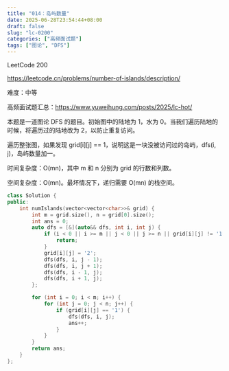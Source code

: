 ```yaml
---
title: "014：岛屿数量"
date: 2025-06-28T23:54:44+08:00
draft: false
slug: "lc-0200"
categories: ["高频面试题"]
tags: ["图论", "DFS"]
---
```


LeetCode 200

https://leetcode.cn/problems/number-of-islands/description/

难度：中等

高频面试题汇总：https://www.yuweihung.com/posts/2025/lc-hot/

本题是一道图论 DFS 的题目。初始图中的陆地为 1，水为 0。当我们遍历陆地的时候，将遍历过的陆地改为 2，以防止重复访问。

遍历整张图，如果发现 grid[i][j] == 1，说明这是一块没被访问过的岛屿，dfs(i, j)，岛屿数量加一。

时间复杂度：O(mn)，其中 m 和 n 分别为 grid 的行数和列数。

空间复杂度：O(mn)。最坏情况下，递归需要 O(mn) 的栈空间。

<!--more-->

```cpp
class Solution {
public:
    int numIslands(vector<vector<char>>& grid) {
        int m = grid.size(), n = grid[0].size();
        int ans = 0;
        auto dfs = [&](auto&& dfs, int i, int j) {
            if (i < 0 || i >= m || j < 0 || j >= n || grid[i][j] != '1') {
                return;
            }
            grid[i][j] = '2';
            dfs(dfs, i, j - 1);
            dfs(dfs, i, j + 1);
            dfs(dfs, i - 1, j);
            dfs(dfs, i + 1, j);
        };

        for (int i = 0; i < m; i++) {
            for (int j = 0; j < n; j++) {
                if (grid[i][j] == '1') {
                    dfs(dfs, i, j);
                    ans++;
                }
            }
        }
        return ans;
    }
};
```

